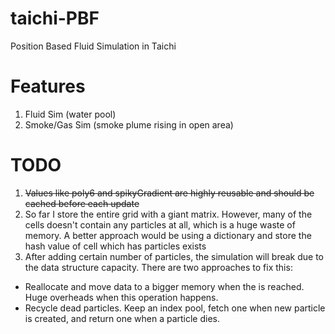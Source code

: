 # taichi-PBF
 Position Based Fluid Simulation in Taichi

# Features
1. Fluid Sim (water pool)
2. Smoke/Gas Sim (smoke plume rising in open area)

# TODO
1. ~~Values like poly6 and spikyGradient are highly reusable and should be cached before each update~~
2. So far I store the entire grid with a giant matrix. However, many of the cells doesn't contain any particles at all, which is a huge waste of memory. A better approach would be using a dictionary and store the hash value of cell which has particles exists
3. After adding certain number of particles, the simulation will break due to the data structure capacity. There are two approaches to fix this:
- Reallocate and move data to a bigger memory when the is reached. Huge overheads when this operation happens.
- Recycle dead particles. Keep an index pool, fetch one when new particle is created, and return one when a particle dies.
